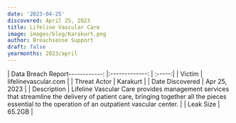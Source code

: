 ```yaml
---
date: '2023-04-25'
discovered: April 25, 2023
title: Lifeline Vascular Care
image: images/blog/Karakurt.png
author: Breachsense Support
draft: false
yearmonths: 2023/april
---
```


| Data Breach Report------------:     |:-------------:    | :-----:|
| Victim      | lifelinevascular.com      | 
| Threat Actor      | Karakurt      | 
| Date Discovered      | Apr 25, 2023      | 
| Description      | Lifeline Vascular Care provides management services that streamline the delivery of patient care, bringing together all the pieces essential to the operation of an outpatient vascular center.      | 
| Leak Size      | 65.2GB      | 


